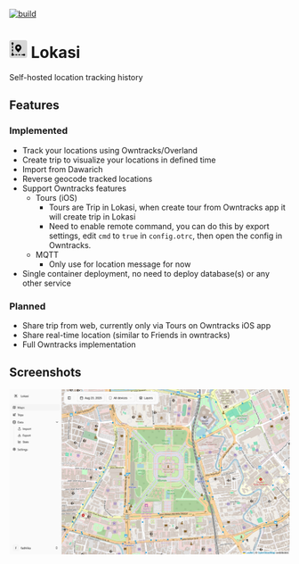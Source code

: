 [![build](https://github.com/mfadhlika/lokasi/actions/workflows/build.yml/badge.svg)](https://github.com/mfadhlika/lokasi/actions/workflows/build.yml)

# <img src="webui/public/lokasi.svg" width=32 height=32> Lokasi

Self-hosted location tracking history

## Features

### Implemented

- Track your locations using Owntracks/Overland
- Create trip to visualize your locations in defined time
- Import from Dawarich
- Reverse geocode tracked locations
- Support Owntracks features
  - Tours (iOS)
    - Tours are Trip in Lokasi, when create tour from Owntracks app it will create trip in Lokasi
    - Need to enable remote command, you can do this by export settings, edit `cmd` to `true` in `config.otrc`, then open the config in Owntracks.
  - MQTT
    - Only use for location message for now
- Single container deployment, no need to deploy database(s) or any other service

### Planned

- Share trip from web, currently only via Tours on Owntracks iOS app
- Share real-time location (similar to Friends in owntracks)
- Full Owntracks implementation

## Screenshots

![Maps](.github/screenshots/maps.png)
